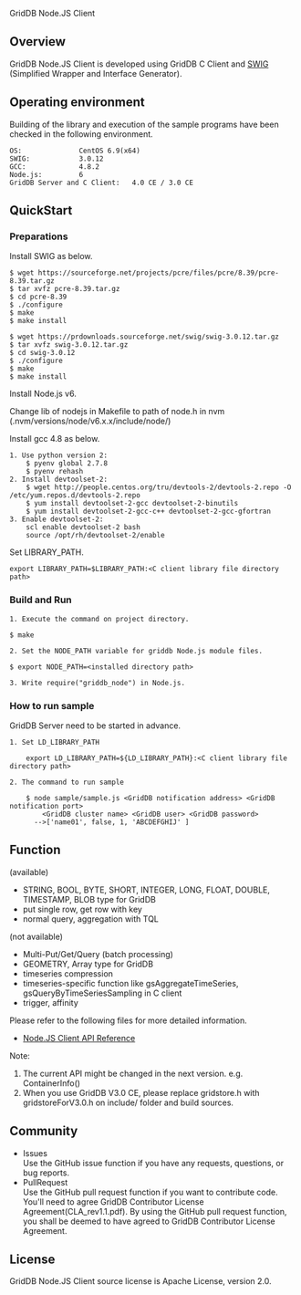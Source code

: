 GridDB Node.JS Client

## Overview

GridDB Node.JS Client is developed using GridDB C Client and [SWIG](http://www.swig.org/) (Simplified Wrapper and Interface Generator).  

## Operating environment

Building of the library and execution of the sample programs have been checked in the following environment.

    OS:              CentOS 6.9(x64)
    SWIG:            3.0.12
    GCC:             4.8.2
    Node.js:         6
    GridDB Server and C Client:   4.0 CE / 3.0 CE

## QuickStart
### Preparations

Install SWIG as below.

    $ wget https://sourceforge.net/projects/pcre/files/pcre/8.39/pcre-8.39.tar.gz
    $ tar xvfz pcre-8.39.tar.gz
    $ cd pcre-8.39
    $ ./configure
    $ make
    $ make install

    $ wget https://prdownloads.sourceforge.net/swig/swig-3.0.12.tar.gz
    $ tar xvfz swig-3.0.12.tar.gz
    $ cd swig-3.0.12
    $ ./configure
    $ make
    $ make install

Install Node.js v6.

Change lib of nodejs in Makefile to path of node.h in nvm (.nvm/versions/node/v6.x.x/include/node/)

Install gcc 4.8 as below.

    1. Use python version 2:
        $ pyenv global 2.7.8
        $ pyenv rehash
    2. Install devtoolset-2:
        $ wget http://people.centos.org/tru/devtools-2/devtools-2.repo -O /etc/yum.repos.d/devtools-2.repo
        $ yum install devtoolset-2-gcc devtoolset-2-binutils
        $ yum install devtoolset-2-gcc-c++ devtoolset-2-gcc-gfortran
    3. Enable devtoolset-2:
        scl enable devtoolset-2 bash
        source /opt/rh/devtoolset-2/enable

Set LIBRARY_PATH. 

    export LIBRARY_PATH=$LIBRARY_PATH:<C client library file directory path>

### Build and Run 

    1. Execute the command on project directory.

    $ make

    2. Set the NODE_PATH variable for griddb Node.js module files.
    
    $ export NODE_PATH=<installed directory path>

    3. Write require("griddb_node") in Node.js.

### How to run sample

GridDB Server need to be started in advance.

    1. Set LD_LIBRARY_PATH

        export LD_LIBRARY_PATH=${LD_LIBRARY_PATH}:<C client library file directory path>

    2. The command to run sample

        $ node sample/sample.js <GridDB notification address> <GridDB notification port>
            <GridDB cluster name> <GridDB user> <GridDB password>
          -->['name01', false, 1, 'ABCDEFGHIJ' ]

## Function

(available)
- STRING, BOOL, BYTE, SHORT, INTEGER, LONG, FLOAT, DOUBLE, TIMESTAMP, BLOB type for GridDB
- put single row, get row with key
- normal query, aggregation with TQL

(not available)
- Multi-Put/Get/Query (batch processing)
- GEOMETRY, Array type for GridDB
- timeseries compression
- timeseries-specific function like gsAggregateTimeSeries, gsQueryByTimeSeriesSampling in C client
- trigger, affinity

Please refer to the following files for more detailed information.  
- [Node.JS Client API Reference](https://griddb.github.io/nodejs_client/NodejsAPIReference.htm)

Note:
1. The current API might be changed in the next version. e.g. ContainerInfo()
2. When you use GridDB V3.0 CE, please replace gridstore.h with gridstoreForV3.0.h on include/ folder and build sources.

## Community

  * Issues  
    Use the GitHub issue function if you have any requests, questions, or bug reports. 
  * PullRequest  
    Use the GitHub pull request function if you want to contribute code.
    You'll need to agree GridDB Contributor License Agreement(CLA_rev1.1.pdf).
    By using the GitHub pull request function, you shall be deemed to have agreed to GridDB Contributor License Agreement.

## License
  
  GridDB Node.JS Client source license is Apache License, version 2.0.
